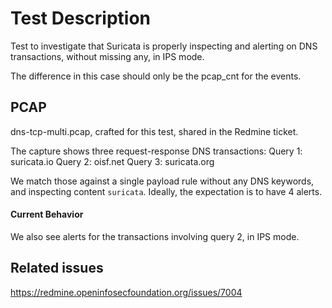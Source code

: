 # Test Description

Test to investigate that Suricata is properly inspecting and alerting on DNS
transactions, without missing any, in IPS mode.

The difference in this case should only be the pcap_cnt for the events.

## PCAP

dns-tcp-multi.pcap, crafted for this test, shared in the Redmine ticket.

The capture shows three request-response DNS transactions:
Query 1: suricata.io
Query 2: oisf.net
Query 3: suricata.org

We match those against a single payload rule without any DNS keywords,
and inspecting content `suricata`. Ideally, the expectation is to have 4 alerts.

#### Current Behavior

We also see alerts for the transactions involving query 2, in IPS mode.

## Related issues

https://redmine.openinfosecfoundation.org/issues/7004
